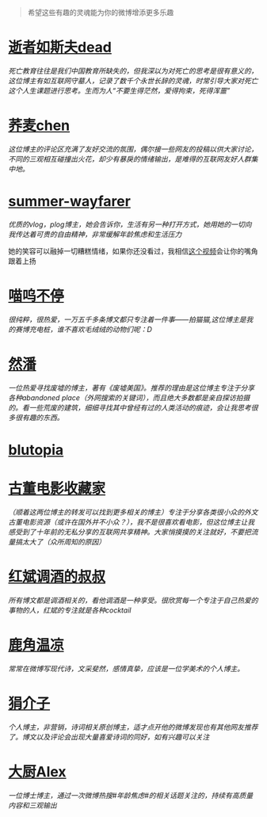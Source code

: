 > 希望这些有趣的灵魂能为你的微博增添更多乐趣

# [逝者如斯夫dead](https://weibo.com/u/1575168515)  
*死亡教育往往是我们中国教育所缺失的，但我深以为对死亡的思考是很有意义的，这位博主有如互联网守墓人，记录了数千个永世长辞的灵魂，时常引导大家对死亡这个人生课题进行思考。生而为人“不要生得茫然，爱得拘束，死得浑噩”*

# [荞麦chen](https://weibo.com/u/2262351592)  
*这位博主的评论区充满了友好交流的氛围，偶尔接一些网友的投稿以供大家讨论，不同的三观相互碰撞出火花，却少有暴戾的情绪输出，是难得的互联网友好人群集中地。*  

# [summer-wayfarer](https://weibo.com/u/2524855822)  
*优质的vlog，plog博主，她会告诉你，生活有另一种打开方式，她用她的一切向我传达着可贵的自由精神，非常缓解年龄焦虑和生活压力*     

她的笑容可以融掉一切糟糕情绪，如果你还没看过，我相信[这个视频](https://www.bilibili.com/video/BV14q4y1P7zt)会让你的嘴角跟着上扬

# [喵呜不停](https://weibo.com/u/3194672795)  
*很纯粹，很热爱，一万五千多条博文都只专注着一件事——拍猫猫,这位博主是我的赛博充电桩，谁不喜欢毛绒绒的动物们呢：D*   

# [然潘](https://weibo.com/cigarflower)  
*一位热爱寻找废墟的博主，著有《废墟美国》。推荐的理由是这位博主专注于分享各种abandoned place（外网搜索的关键词），而且绝大多数都是亲自探访拍摄的。看一些荒废的建筑，细细寻找其中曾经有过的人类活动的痕迹，会让我思考很多很有趣的东西。*  

# [blutopia](https://weibo.com/u/6451931503)     
# [古董电影收藏家](https://weibo.com/u/5230965896)     
*（顺着这两位博主的转发可以找到更多相关的博主）专注于分享各类很小众的外文古董电影资源（或许在国外并不小众？），我不是很喜欢看电影，但这位博主让我感受到了十年前的无私分享的互联网共享精神。大家悄摸摸的关注就好，不要把流量搞太大了（众所周知的原因）*   

# [红斌调酒的叔叔](https://weibo.com/u/7027684592)   
*所有博文都是调酒相关的，看他调酒是一种享受。很欣赏每一个专注于自己热爱的事物的人，红斌的专注就是各种cocktail*  

# [鹿角温凉](https://weibo.com/u/5321563250)  
*常常在微博写现代诗，文采斐然，感情真挚，应该是一位学美术的个人博主。*    

# [狷介子](https://weibo.com/u/7519157578)   
*个人博主，非营销，诗词相关原创博主，适才点开他的微博发现也有其他网友推荐了。博文以及评论会出现大量喜爱诗词的同好，如有兴趣可以关注*    

# [大厨Alex](https://weibo.com/u/1809233862)  
*一位博士博主，通过一次微博热搜#年龄焦虑#的相关话题关注的，持续有高质量内容和三观输出*   


